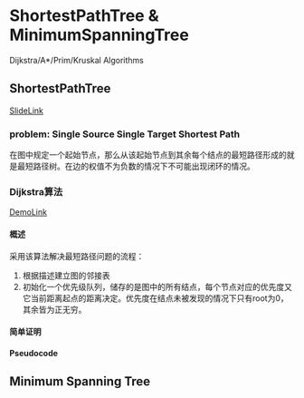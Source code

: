 # ShortestPathTree & MinimumSpanningTree


Dijkstra/A*/Prim/Kruskal Algorithms

<!--more-->


## ShortestPathTree
[SlideLink](https://docs.google.com/presentation/d/1X_HRo2Wr9FwFrzRcH8Ppq6L5r1bEGrlhLS2L9hY4-Ec/edit#slide=id.g54762a0157_3_13)
### problem: Single Source Single Target Shortest Path
在图中规定一个起始节点，那么从该起始节点到其余每个结点的最短路径形成的就是最短路径树。在边的权值不为负数的情况下不可能出现闭环的情况。
### Dijkstra算法
[DemoLink](https://docs.google.com/presentation/d/1_bw2z1ggUkquPdhl7gwdVBoTaoJmaZdpkV6MoAgxlJc/pub?start=false&loop=false&delayms=3000)

#### 概述
采用该算法解决最短路径问题的流程：
1. 根据描述建立图的邻接表
2. 初始化一个优先级队列，储存的是图中的所有结点，每个节点对应的优先度又它当前距离起点的距离决定。优先度在结点未被发现的情况下只有root为0，其余皆为正无穷。
#### 简单证明
#### Pseudocode

## Minimum Spanning Tree




